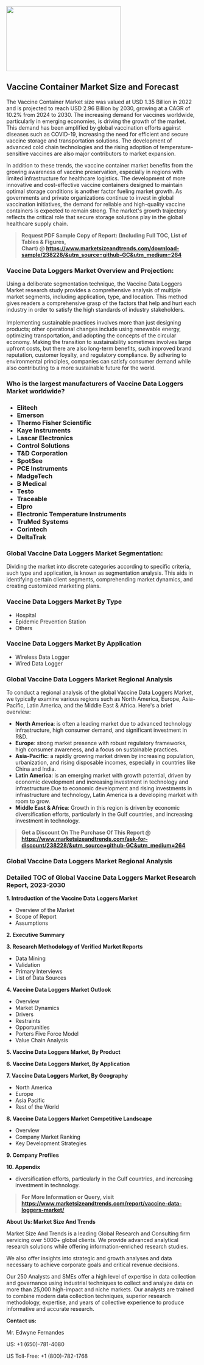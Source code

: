 <p><img class="alignnone size-medium wp-image-20088" src="https://ffe5etoiles.com/wp-content/uploads/2024/12/MST1-300x171.png" alt="" width="300" height="171" /></p><h2>Vaccine Container Market Size and Forecast</h2><p>The Vaccine Container Market size was valued at USD 1.35 Billion in 2022 and is projected to reach USD 2.96 Billion by 2030, growing at a CAGR of 10.2% from 2024 to 2030. The increasing demand for vaccines worldwide, particularly in emerging economies, is driving the growth of the market. This demand has been amplified by global vaccination efforts against diseases such as COVID-19, increasing the need for efficient and secure vaccine storage and transportation solutions. The development of advanced cold chain technologies and the rising adoption of temperature-sensitive vaccines are also major contributors to market expansion.</p><p>In addition to these trends, the vaccine container market benefits from the growing awareness of vaccine preservation, especially in regions with limited infrastructure for healthcare logistics. The development of more innovative and cost-effective vaccine containers designed to maintain optimal storage conditions is another factor fueling market growth. As governments and private organizations continue to invest in global vaccination initiatives, the demand for reliable and high-quality vaccine containers is expected to remain strong. The market's growth trajectory reflects the critical role that secure storage solutions play in the global healthcare supply chain.</p></p><blockquote id="" class=""><strong>Request PDF Sample Copy of Report: (Including Full TOC, List of Tables &amp; Figures, Chart)&nbsp;@&nbsp;<strong><a href="https://www.marketsizeandtrends.com/download-sample/238228/&utm_source=github-GC&utm_medium=264" target="_blank">https://www.marketsizeandtrends.com/download-sample/238228/&utm_source=github-GC&utm_medium=264</a></strong></strong></blockquote><h3 id="" class="">Vaccine Data Loggers Market&nbsp;Overview and Projection:</h3><p id="" class="">Using a deliberate segmentation technique, the Vaccine Data Loggers Market research study provides a comprehensive analysis of multiple market segments, including application, type, and location. This method gives readers a comprehensive grasp of the factors that help and hurt each industry in order to satisfy the high standards of industry stakeholders. <br /> <br />Implementing sustainable practices involves more than just designing products; other operational changes include using renewable energy, optimizing transportation, and adopting the concepts of the circular economy. Making the transition to sustainability sometimes involves large upfront costs, but there are also long-term benefits, such improved brand reputation, customer loyalty, and regulatory compliance. By adhering to environmental principles, companies can satisfy consumer demand while also contributing to a more sustainable future for the world.</p><h3 id="" class="">Who is the largest manufacturers of&nbsp;Vaccine Data Loggers Market worldwide?</h3><h3 class=""><p><ul><li>Elitech </li><li> Emerson </li><li> Thermo Fisher Scientific </li><li> Kaye Instruments </li><li> Lascar Electronics </li><li> Control Solutions </li><li> T&D Corporation </li><li> SpotSee </li><li> PCE Instruments </li><li> MadgeTech </li><li> B Medical </li><li> Testo </li><li> Traceable </li><li> Elpro </li><li> Electronic Temperature Instruments </li><li> TruMed Systems </li><li> Corintech </li><li> DeltaTrak</li></ul></p></h3><h3 id="" class="">Global&nbsp;Vaccine Data Loggers Market Segmentation:</h3><p id="" class="">Dividing the market into discrete categories according to specific criteria, such type and application, is known as segmentation analysis. This aids in identifying certain client segments, comprehending market dynamics, and creating customized marketing plans.</p><h3 id="" class="">Vaccine Data Loggers Market&nbsp;By Type</h3><p><p><ul><li>Hospital</li><li> Epidemic Prevention Station</li><li> Others</p></li></ul></p></p><h3 id="" class="">Vaccine Data Loggers Market&nbsp;By Application</h3><p class=""><p><ul><li>Wireless Data Logger</li><li> Wired Data Logger</li></ul></p></p><h3 id="" class="">Global Vaccine Data Loggers Market Regional Analysis</h3><p id="" class="">To conduct a regional analysis of the global Vaccine Data Loggers Market, we typically examine various regions such as North America, Europe, Asia-Pacific, Latin America, and the Middle East &amp; Africa. Here's a brief overview:</p><ul><li><strong>North America</strong>: is often a leading market due to advanced technology infrastructure, high consumer demand, and significant investment in R&amp;D.</li><li><strong>Europe</strong>: strong market presence with robust regulatory frameworks, high consumer awareness, and a focus on sustainable practices.</li><li><strong>Asia-Pacific</strong>: a rapidly growing market driven by increasing population, urbanization, and rising disposable incomes, especially in countries like China and India.</li><li><strong>Latin America</strong>: is an emerging market with growth potential, driven by economic development and increasing investment in technology and infrastructure.Due to economic development and rising investments in infrastructure and technology, Latin America is a developing market with room to grow.</li><li><strong>Middle East &amp; Africa</strong>: Growth in this region is driven by economic diversification efforts, particularly in the Gulf countries, and increasing investment in technology.</li></ul><blockquote id="" class=""><strong>Get a Discount On The Purchase Of This Report @ <strong><a href="https://www.marketsizeandtrends.com/ask-for-discount/238228/&utm_source=github-GC&utm_medium=264" target="_blank">https://www.marketsizeandtrends.com/ask-for-discount/238228/&utm_source=github-GC&utm_medium=264</a></strong></strong></blockquote><h3 id="" class="">Global Vaccine Data Loggers Market Regional Analysis</h3><h3 id="" class="">Detailed TOC of Global Vaccine Data Loggers Market Research Report, 2023-2030</h3><p id="" class=""><strong>1. Introduction of the Vaccine Data Loggers Market</strong></p><ul><li>Overview of the Market</li><li>Scope of Report</li><li>Assumptions</li></ul><p id="" class=""><strong>2. Executive Summary</strong></p><p id="" class=""><strong>3. Research Methodology of Verified Market Reports</strong></p><ul><li>Data Mining</li><li>Validation</li><li>Primary Interviews</li><li>List of Data Sources</li></ul><p id="" class=""><strong>4. Vaccine Data Loggers Market Outlook</strong></p><ul><li>Overview</li><li>Market Dynamics</li><li>Drivers</li><li>Restraints</li><li>Opportunities</li><li>Porters Five Force Model</li><li>Value Chain Analysis</li></ul><p id="" class=""><strong>5. Vaccine Data Loggers Market, By Product</strong></p><p id="" class=""><strong>6. Vaccine Data Loggers Market, By Application</strong></p><p id="" class=""><strong>7. Vaccine Data Loggers Market, By Geography</strong></p><ul><li>North America</li><li>Europe</li><li>Asia Pacific</li><li>Rest of the World</li></ul><p id="" class=""><strong>8. Vaccine Data Loggers Market Competitive Landscape</strong></p><ul><li>Overview</li><li>Company Market Ranking</li><li>Key Development Strategies</li></ul><p id="" class=""><strong>9. Company Profiles</strong></p><p id="" class=""><strong>10. Appendix</strong></p><ul><li>diversification efforts, particularly in the Gulf countries, and increasing investment in technology.</li></ul><blockquote id="" class=""><strong>For More Information or Query, visit <strong><strong><a href="https://www.marketsizeandtrends.com/report/vaccine-data-loggers-market/" target="_blank">https://www.marketsizeandtrends.com/report/vaccine-data-loggers-market/</a></strong></strong></strong></blockquote><p id="" class=""><strong>About Us: Market Size And Trends</strong></p><p id="" class="">Market Size And Trends is a leading Global Research and Consulting firm servicing over 5000+ global clients. We provide advanced analytical research solutions while offering information-enriched research studies.</p><p id="" class="">We also offer insights into strategic and growth analyses and data necessary to achieve corporate goals and critical revenue decisions.</p><p id="" class="">Our 250 Analysts and SMEs offer a high level of expertise in data collection and governance using industrial techniques to collect and analyze data on more than 25,000 high-impact and niche markets. Our analysts are trained to combine modern data collection techniques, superior research methodology, expertise, and years of collective experience to produce informative and accurate research.</p><p id="" class=""><strong>Contact us:</strong></p><p id="" class="">Mr. Edwyne Fernandes</p><p id="" class="">US: +1 (650)-781-4080</p><p id="" class="">US Toll-Free: +1 (800)-782-1768</p>
